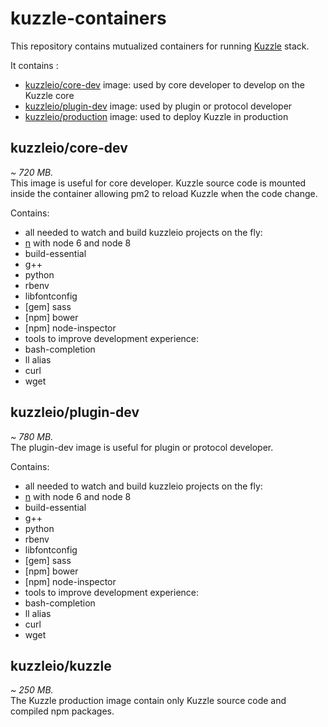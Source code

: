 # kuzzle-containers

This repository contains mutualized containers for running [Kuzzle](https://github.com/kuzzleio/kuzzle) stack.

It contains :
 * [kuzzleio/core-dev](https://hub.docker.com/r/kuzzleio/core-dev/) image: used by core developer to develop on the Kuzzle core
 * [kuzzleio/plugin-dev](https://hub.docker.com/r/kuzzleio/plugin-dev/) image: used by plugin or protocol developer
 * [kuzzleio/production](https://hub.docker.com/r/kuzzleio/production/) image: used to deploy Kuzzle in production

## kuzzleio/core-dev

*~ 720 MB.*  
This image is useful for core developer. Kuzzle source code is mounted inside the container allowing pm2 to reload Kuzzle when the code change.

Contains:
 * all needed to watch and build kuzzleio projects on the fly:
 * [n](https://github.com/tj/n) with node 6 and node 8
  * build-essential
  * g++
  * python
  * rbenv
  * libfontconfig
  * [gem] sass
  * [npm] bower
  * [npm] node-inspector
 * tools to improve development experience:
  * bash-completion
  * ll alias
  * curl
  * wget

## kuzzleio/plugin-dev

*~ 780 MB.*  
The plugin-dev image is useful for plugin or protocol developer.

 Contains:
  * all needed to watch and build kuzzleio projects on the fly:
  * [n](https://github.com/tj/n) with node 6 and node 8
   * build-essential
   * g++
   * python
   * rbenv
   * libfontconfig
   * [gem] sass
   * [npm] bower
   * [npm] node-inspector
  * tools to improve development experience:
   * bash-completion
   * ll alias
   * curl
   * wget

## kuzzleio/kuzzle

*~ 250 MB.*  
The Kuzzle production image contain only Kuzzle source code and compiled npm packages.  
